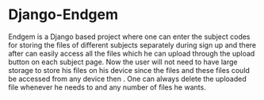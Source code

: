 # Django-Endgem

Endgem is a Django based project  where one can enter the subject codes for storing the files of different subjects separately during sign up and there after can easily access all the files which he can upload through the upload button on each subject page. Now the user will not need to have large storage to store his files on his device since the files and these files could be accessed from any device then . One can always delete the uploaded file whenever he needs to and any number of files he wants.

